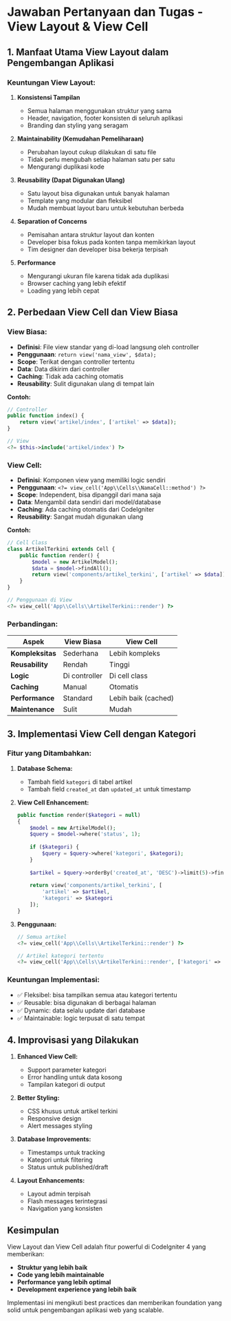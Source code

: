 # Jawaban Pertanyaan dan Tugas - View Layout & View Cell

## 1. Manfaat Utama View Layout dalam Pengembangan Aplikasi

### **Keuntungan View Layout:**

1. **Konsistensi Tampilan**
   - Semua halaman menggunakan struktur yang sama
   - Header, navigation, footer konsisten di seluruh aplikasi
   - Branding dan styling yang seragam

2. **Maintainability (Kemudahan Pemeliharaan)**
   - Perubahan layout cukup dilakukan di satu file
   - Tidak perlu mengubah setiap halaman satu per satu
   - Mengurangi duplikasi kode

3. **Reusability (Dapat Digunakan Ulang)**
   - Satu layout bisa digunakan untuk banyak halaman
   - Template yang modular dan fleksibel
   - Mudah membuat layout baru untuk kebutuhan berbeda

4. **Separation of Concerns**
   - Pemisahan antara struktur layout dan konten
   - Developer bisa fokus pada konten tanpa memikirkan layout
   - Tim designer dan developer bisa bekerja terpisah

5. **Performance**
   - Mengurangi ukuran file karena tidak ada duplikasi
   - Browser caching yang lebih efektif
   - Loading yang lebih cepat

## 2. Perbedaan View Cell dan View Biasa

### **View Biasa:**
- **Definisi**: File view standar yang di-load langsung oleh controller
- **Penggunaan**: `return view('nama_view', $data);`
- **Scope**: Terikat dengan controller tertentu
- **Data**: Data dikirim dari controller
- **Caching**: Tidak ada caching otomatis
- **Reusability**: Sulit digunakan ulang di tempat lain

**Contoh:**
```php
// Controller
public function index() {
    return view('artikel/index', ['artikel' => $data]);
}

// View
<?= $this->include('artikel/index') ?>
```

### **View Cell:**
- **Definisi**: Komponen view yang memiliki logic sendiri
- **Penggunaan**: `<?= view_cell('App\\Cells\\NamaCell::method') ?>`
- **Scope**: Independent, bisa dipanggil dari mana saja
- **Data**: Mengambil data sendiri dari model/database
- **Caching**: Ada caching otomatis dari CodeIgniter
- **Reusability**: Sangat mudah digunakan ulang

**Contoh:**
```php
// Cell Class
class ArtikelTerkini extends Cell {
    public function render() {
        $model = new ArtikelModel();
        $data = $model->findAll();
        return view('components/artikel_terkini', ['artikel' => $data]);
    }
}

// Penggunaan di View
<?= view_cell('App\\Cells\\ArtikelTerkini::render') ?>
```

### **Perbandingan:**

| Aspek | View Biasa | View Cell |
|-------|------------|-----------|
| **Kompleksitas** | Sederhana | Lebih kompleks |
| **Reusability** | Rendah | Tinggi |
| **Logic** | Di controller | Di cell class |
| **Caching** | Manual | Otomatis |
| **Performance** | Standard | Lebih baik (cached) |
| **Maintenance** | Sulit | Mudah |

## 3. Implementasi View Cell dengan Kategori

### **Fitur yang Ditambahkan:**

1. **Database Schema:**
   - Tambah field `kategori` di tabel artikel
   - Tambah field `created_at` dan `updated_at` untuk timestamp

2. **View Cell Enhancement:**
   ```php
   public function render($kategori = null)
   {
       $model = new ArtikelModel();
       $query = $model->where('status', 1);
       
       if ($kategori) {
           $query = $query->where('kategori', $kategori);
       }
       
       $artikel = $query->orderBy('created_at', 'DESC')->limit(5)->findAll();
       
       return view('components/artikel_terkini', [
           'artikel' => $artikel,
           'kategori' => $kategori
       ]);
   }
   ```

3. **Penggunaan:**
   ```php
   // Semua artikel
   <?= view_cell('App\\Cells\\ArtikelTerkini::render') ?>
   
   // Artikel kategori tertentu
   <?= view_cell('App\\Cells\\ArtikelTerkini::render', ['kategori' => 'teknologi']) ?>
   ```

### **Keuntungan Implementasi:**
- ✅ Fleksibel: bisa tampilkan semua atau kategori tertentu
- ✅ Reusable: bisa digunakan di berbagai halaman
- ✅ Dynamic: data selalu update dari database
- ✅ Maintainable: logic terpusat di satu tempat

## 4. Improvisasi yang Dilakukan

1. **Enhanced View Cell:**
   - Support parameter kategori
   - Error handling untuk data kosong
   - Tampilan kategori di output

2. **Better Styling:**
   - CSS khusus untuk artikel terkini
   - Responsive design
   - Alert messages styling

3. **Database Improvements:**
   - Timestamps untuk tracking
   - Kategori untuk filtering
   - Status untuk published/draft

4. **Layout Enhancements:**
   - Layout admin terpisah
   - Flash messages terintegrasi
   - Navigation yang konsisten

## Kesimpulan

View Layout dan View Cell adalah fitur powerful di CodeIgniter 4 yang memberikan:
- **Struktur yang lebih baik**
- **Code yang lebih maintainable**
- **Performance yang lebih optimal**
- **Development experience yang lebih baik**

Implementasi ini mengikuti best practices dan memberikan foundation yang solid untuk pengembangan aplikasi web yang scalable.
